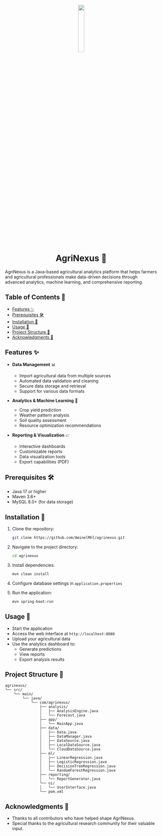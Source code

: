 <p align="center">
  <img src="https://github.com/user-attachments/assets/49287a37-6d83-4df5-b57a-1d1469764848" width="20%" />
</p>

<h1 align="center">AgriNexus 🌾</h1>

AgriNexus is a Java-based agricultural analytics platform that helps farmers and agricultural professionals make data-driven decisions through advanced analytics, machine learning, and comprehensive reporting.

## Table of Contents 📑
- [Features ✨](#features-)
- [Prerequisites 🛠️](#prerequisites-)
- [Installation 🚀](#installation-)
- [Usage 📝](#usage-)
- [Project Structure 📂](#project-structure-)
- [Acknowledgments 🙏](#acknowledgments-)

## Features ✨

- **Data Management** 📊
  - Import agricultural data from multiple sources
  - Automated data validation and cleaning
  - Secure data storage and retrieval
  - Support for various data formats

- **Analytics & Machine Learning** 🤖
  - Crop yield prediction
  - Weather pattern analysis
  - Soil quality assessment
  - Resource optimization recommendations

- **Reporting & Visualization** 📈
  - Interactive dashboards
  - Customizable reports
  - Data visualization tools
  - Export capabilities (PDF)

## Prerequisites 🛠️

- Java 17 or higher
- Maven 3.6+
- MySQL 8.0+ (for data storage)

## Installation 🚀

1. Clone the repository:
    ```bash
    git clone https://github.com/AminelMhl/agrinexus.git
    ```

2. Navigate to the project directory:
    ```bash
    cd agrinexus
    ```

3. Install dependencies:
    ```bash
    mvn clean install
    ```

4. Configure database settings in `application.properties`

5. Run the application:
    ```bash
    mvn spring-boot:run
    ```

## Usage 📝

- Start the application
- Access the web interface at `http://localhost:8080`
- Upload your agricultural data
- Use the analytics dashboard to:
  - Generate predictions
  - View reports
  - Export analysis results

## Project Structure 📂

```plaintext
agrinexus/
└── src/
    └── main/
        └── java/
            └── com/agrinexus/
                ├── analysis/
                │   ├── AnalysisEngine.java
                │   └── Forecast.java
                ├── app/
                │   └── MainApp.java
                ├── data/
                │   ├── Data.java
                │   ├── DataManager.java
                │   ├── DataSource.java
                │   ├── LocalDataSource.java
                │   └── CloudDataSource.java
                ├── ml/
                │   ├── LinearRegression.java
                │   ├── LogisticRegression.java
                │   ├── DecisionTreeRegression.java
                │   └── RandomForestRegression.java
                ├── reporting/
                │   └── ReportGenerator.java
                └── ui/
                │   └── UserInterface.java
                └── pom.xml

```

## Acknowledgments 🙏

- Thanks to all contributors who have helped shape AgriNexus.
- Special thanks to the agricultural research community for their valuable input.

